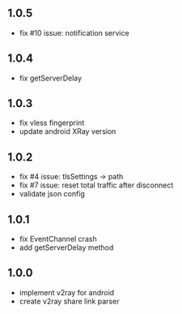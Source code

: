 ## 1.0.5

* fix #10 issue: notification service

## 1.0.4

* fix getServerDelay

## 1.0.3

* fix vless fingerprint 
* update android XRay version

## 1.0.2

* fix #4 issue: tlsSettings -> path
* fix #7 issue: reset total traffic after disconnect 
* validate json config

## 1.0.1

* fix EventChannel crash
* add getServerDelay method

## 1.0.0

* implement v2ray for android
* create v2ray share link parser
